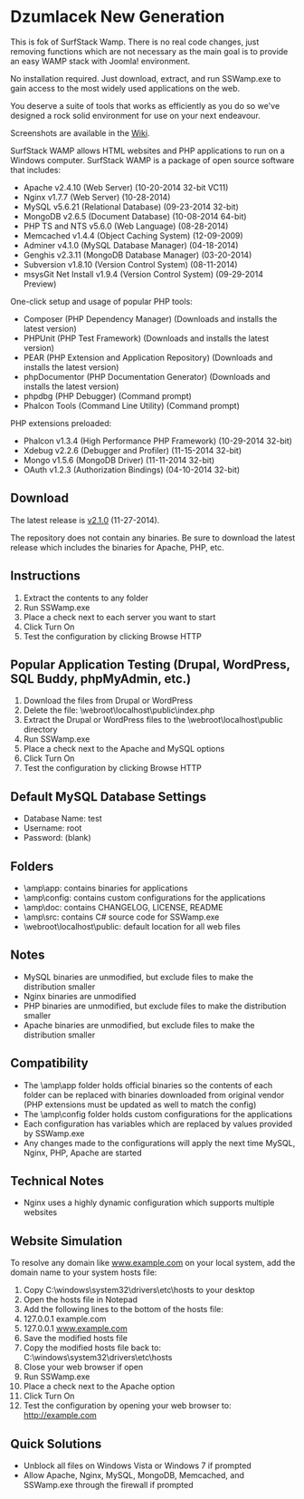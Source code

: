 Dzumlacek New Generation
==============
This is fok of SurfStack Wamp. There is no real code changes, just removing functions which are not necessary as the main goal is to provide an easy WAMP stack with Joomla! environment.

No installation required. Just download, extract, and run SSWamp.exe to gain
access to the most widely used applications on the web.

You deserve a suite of tools that works as efficiently as you do so we've
designed a rock solid environment for use on your next endeavour.

Screenshots are available in the [Wiki](https://github.com/josephspurrier/surfstack-wamp/wiki/SurfStack-WAMP-Screenshots).

SurfStack WAMP allows HTML websites and PHP applications to run on a Windows
computer. SurfStack WAMP is a package of open source software that includes:
- Apache v2.4.10 (Web Server) (10-20-2014 32-bit VC11)
- Nginx v1.7.7 (Web Server) (10-28-2014)
- MySQL v5.6.21 (Relational Database) (09-23-2014 32-bit)
- MongoDB v2.6.5 (Document Database) (10-08-2014 64-bit)
- PHP TS and NTS v5.6.0 (Web Language) (08-28-2014)
- Memcached v1.4.4 (Object Caching System) (12-09-2009)
- Adminer v4.1.0 (MySQL Database Manager) (04-18-2014)
- Genghis v2.3.11 (MongoDB Database Manager) (03-20-2014)
- Subversion v1.8.10 (Version Control System) (08-11-2014) 
- msysGit Net Install v1.9.4 (Version Control System) (09-29-2014 Preview)

One-click setup and usage of popular PHP tools:
- Composer (PHP Dependency Manager) (Downloads and installs the latest version)
- PHPUnit (PHP Test Framework) (Downloads and installs the latest version)
- PEAR (PHP Extension and Application Repository) (Downloads and installs the latest version)
- phpDocumentor (PHP Documentation Generator) (Downloads and installs the latest version)
- phpdbg (PHP Debugger) (Command prompt)
- Phalcon Tools (Command Line Utility) (Command prompt)

PHP extensions preloaded:
- Phalcon v1.3.4 (High Performance PHP Framework) (10-29-2014 32-bit)
- Xdebug v2.2.6 (Debugger and Profiler) (11-15-2014 32-bit)
- Mongo v1.5.6 (MongoDB Driver) (11-11-2014 32-bit)
- OAuth v1.2.3 (Authorization Bindings) (04-10-2014 32-bit)

Download
------------
The latest release is [v2.1.0](https://github.com/josephspurrier/surfstack-wamp/releases/tag/2.1.0) (11-27-2014).

The repository does not contain any binaries. Be sure to download the latest
release which includes the binaries for Apache, PHP, etc.

Instructions
------------
1. Extract the contents to any folder
2. Run SSWamp.exe
3. Place a check next to each server you want to start
4. Click Turn On
5. Test the configuration by clicking Browse HTTP

Popular Application Testing (Drupal, WordPress, SQL Buddy, phpMyAdmin, etc.)
----------------------------------------------------------------------------
1. Download the files from Drupal or WordPress
2. Delete the file: \webroot\localhost\public\index.php
3. Extract the Drupal or WordPress files to the \webroot\localhost\public directory
4. Run SSWamp.exe
5. Place a check next to the Apache and MySQL options
6. Click Turn On
7. Test the configuration by clicking Browse HTTP

Default MySQL Database Settings
-------------------------------
- Database Name: test
- Username: root
- Password: (blank)

Folders
-------
- \amp\app: contains binaries for applications
- \amp\config: contains custom configurations for the applications
- \amp\doc: contains CHANGELOG, LICENSE, README
- \amp\src: contains C# source code for SSWamp.exe
- \webroot\localhost\public: default location for all web files 

Notes
-----
- MySQL binaries are unmodified, but exclude files to make the distribution smaller
- Nginx binaries are unmodified
- PHP binaries are unmodified, but exclude files to make the distribution smaller
- Apache binaries are unmodified, but exclude files to make the distribution smaller

Compatibility
-------------
- The \amp\app folder holds official binaries so the contents of each folder
can be replaced with binaries downloaded from original vendor (PHP extensions
must be updated as well to match the config)
- The \amp\config folder holds custom configurations for the applications
- Each configuration has variables which are replaced by values provided by
SSWamp.exe
- Any changes made to the configurations will apply the next time MySQL, Nginx,
PHP, Apache are started

Technical Notes
---------------
- Nginx uses a highly dynamic configuration which supports multiple websites

Website Simulation
------------------
To resolve any domain like www.example.com on your local system, add the domain
name to your system hosts file:

1. Copy C:\windows\system32\drivers\etc\hosts to your desktop
2. Open the hosts file in Notepad
3. Add the following lines to the bottom of the hosts file:
4. 127.0.0.1  example.com
5. 127.0.0.1  www.example.com
6. Save the modified hosts file
7. Copy the modified hosts file back to: C:\windows\system32\drivers\etc\hosts
8. Close your web browser if open
9. Run SSWamp.exe
10. Place a check next to the Apache option
11. Click Turn On
12. Test the configuration by opening your web browser to: http://example.com

Quick Solutions
---------------
- Unblock all files on Windows Vista or Windows 7 if prompted
- Allow Apache, Nginx, MySQL, MongoDB, Memcached, and SSWamp.exe through the
firewall if prompted
